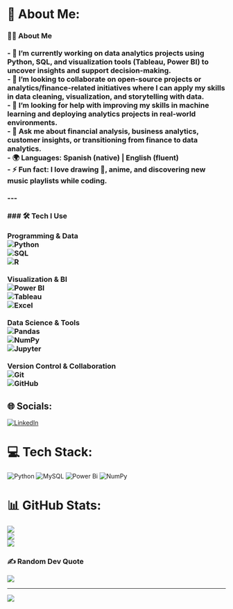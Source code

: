 # 💫 About Me:
### 👩‍💻 About Me  <br><br>- 🔭 **I’m currently working on** data analytics projects using Python, SQL, and visualization tools (Tableau, Power BI) to uncover insights and support decision-making.  <br>- 🤝 **I’m looking to collaborate on** open-source projects or analytics/finance-related initiatives where I can apply my skills in data cleaning, visualization, and storytelling with data.  <br>- 🌱 **I’m looking for help with** improving my skills in machine learning and deploying analytics projects in real-world environments.  <br>- 💬 **Ask me about** financial analysis, business analytics, customer insights, or transitioning from finance to data analytics.  <br>- 🌍 **Languages**: Spanish (native) | English (fluent)  <br>- ⚡ **Fun fact**: I love drawing 🎨, anime, and discovering new music playlists while coding.  <br><br>---<br><br>### 🛠️ Tech I Use  <br><br>**Programming & Data**  <br>![Python](https://img.shields.io/badge/Python-3776AB?style=for-the-badge&logo=python&logoColor=white)  <br>![SQL](https://img.shields.io/badge/SQL-336791?style=for-the-badge&logo=postgresql&logoColor=white)  <br>![R](https://img.shields.io/badge/R-276DC3?style=for-the-badge&logo=r&logoColor=white)  <br><br>**Visualization & BI**  <br>![Power BI](https://img.shields.io/badge/Power_BI-F2C811?style=for-the-badge&logo=powerbi&logoColor=black)  <br>![Tableau](https://img.shields.io/badge/Tableau-E97627?style=for-the-badge&logo=tableau&logoColor=white)  <br>![Excel](https://img.shields.io/badge/Microsoft_Excel-217346?style=for-the-badge&logo=microsoft-excel&logoColor=white)  <br><br>**Data Science & Tools**  <br>![Pandas](https://img.shields.io/badge/Pandas-150458?style=for-the-badge&logo=pandas&logoColor=white)  <br>![NumPy](https://img.shields.io/badge/NumPy-013243?style=for-the-badge&logo=numpy&logoColor=white)  <br>![Jupyter](https://img.shields.io/badge/Jupyter-F37626.svg?&style=for-the-badge&logo=Jupyter&logoColor=white)  <br><br>**Version Control & Collaboration**  <br>![Git](https://img.shields.io/badge/Git-F05032?style=for-the-badge&logo=git&logoColor=white)  <br>![GitHub](https://img.shields.io/badge/GitHub-181717?style=for-the-badge&logo=github&logoColor=white)  <br>


## 🌐 Socials:
[![LinkedIn](https://img.shields.io/badge/LinkedIn-%230077B5.svg?logo=linkedin&logoColor=white)](https://linkedin.com/in/https://www.linkedin.com/in/geraldine-reinoso/) 

# 💻 Tech Stack:
![Python](https://img.shields.io/badge/python-3670A0?style=flat&logo=python&logoColor=ffdd54) ![MySQL](https://img.shields.io/badge/mysql-4479A1.svg?style=flat&logo=mysql&logoColor=white) ![Power Bi](https://img.shields.io/badge/power_bi-F2C811?style=flat&logo=powerbi&logoColor=black) ![NumPy](https://img.shields.io/badge/numpy-%23013243.svg?style=flat&logo=numpy&logoColor=white)
# 📊 GitHub Stats:
![](https://github-readme-stats.vercel.app/api?username=GeraldineReinoso&theme=shadow_blue&hide_border=false&include_all_commits=false&count_private=false)<br/>
![](https://nirzak-streak-stats.vercel.app/?user=GeraldineReinoso&theme=shadow_blue&hide_border=false)<br/>
![](https://github-readme-stats.vercel.app/api/top-langs/?username=GeraldineReinoso&theme=shadow_blue&hide_border=false&include_all_commits=false&count_private=false&layout=compact)

### ✍️ Random Dev Quote
![](https://quotes-github-readme.vercel.app/api?type=horizontal&theme=tokyonight)

---
[![](https://visitcount.itsvg.in/api?id=GeraldineReinoso&icon=0&color=0)](https://visitcount.itsvg.in)

<!-- Proudly created with GPRM ( https://gprm.itsvg.in ) -->
